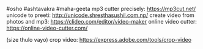 #osho #ashtavakra #maha-geeta
mp3 cutter precisely: https://mp3cut.net/
unicode to preeti: http://unicode.shresthasushil.com.np/
create video from photos and mp3: https://clideo.com/editor/video-maker
online video cutter: https://online-video-cutter.com/

(size thulo vayo) crop video: https://express.adobe.com/tools/crop-video
